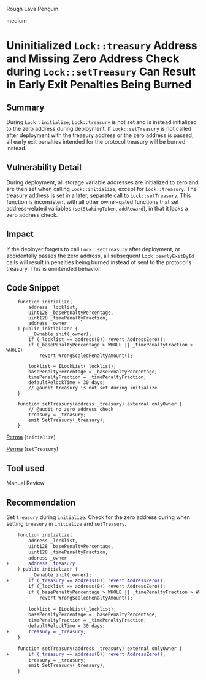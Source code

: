 Rough Lava Penguin

medium

# Uninitialized `Lock::treasury` Address and Missing Zero Address Check during `Lock::setTreasury` Can Result in Early Exit Penalties Being Burned

## Summary

During `Lock::initialize`, `Lock::treasury` is not set and is instead initialized to the zero address during deployment. If `Lock::setTreasury` is not called after deployment with the treasury address or the zero address is passed, all early exit penalties intended for the protocol treasury will be burned instead.

## Vulnerability Detail

During deployment, all storage variable addresses are initialized to zero and are then set when calling `Lock::initialize`, except for `Lock::treasury`. The treasury address is set in a later, separate call to `Lock::setTreasury`. This function is inconsistent with all other owner-gated functions that set address-related variables (`setStakingToken`, `addReward`), in that it lacks a zero address check.

## Impact

If the deployer forgets to call `Lock::setTreasury` after deployment, or accidentally passes the zero address, all subsequent `Lock::earlyExitById` calls will result in penalties being burned instead of sent to the protocol's treasury. This is unintended behavior.

## Code Snippet

```solidity
    function initialize(
        address _locklist,
        uint128 _basePenaltyPercentage,
        uint128 _timePenaltyFraction,
        address _owner
    ) public initializer {
        __Ownable_init(_owner);
        if (_locklist == address(0)) revert AddressZero();
        if (_basePenaltyPercentage > WHOLE || _timePenaltyFraction > WHOLE)
            revert WrongScaledPenaltyAmount();

        locklist = ILockList(_locklist);
        basePenaltyPercentage = _basePenaltyPercentage;
        timePenaltyFraction = _timePenaltyFraction;
        defaultRelockTime = 30 days;
        // @audit treasury is not set during initialize
    }
```

```solidity
    function setTreasury(address _treasury) external onlyOwner {
        // @audit no zero address check
        treasury = _treasury;
        emit SetTreasury(_treasury);
    }
```

[Perma](https://github.com/sherlock-audit/2024-05-gamma-staking/blob/703fd3604069489937037f20490ec8c492c0508e/StakingV2/src/Lock.sol#L76-L91) (`initialize`)

[Perma](https://github.com/sherlock-audit/2024-05-gamma-staking/blob/703fd3604069489937037f20490ec8c492c0508e/StakingV2/src/Lock.sol#L163-L166) (`setTreasury`)

## Tool used

Manual Review

## Recommendation

Set `treasury` during `initialize`. Check for the zero address during when setting `treasury` in `initialize` and `setTreasury`.

```diff
    function initialize(
        address _locklist,
        uint128 _basePenaltyPercentage,
        uint128 _timePenaltyFraction,
        address _owner
+       address _treasury
    ) public initializer {
        __Ownable_init(_owner);
+       if (_treasury == address(0)) revert AddressZero();
        if (_locklist == address(0)) revert AddressZero();
        if (_basePenaltyPercentage > WHOLE || _timePenaltyFraction > WHOLE)
            revert WrongScaledPenaltyAmount();

        locklist = ILockList(_locklist);
        basePenaltyPercentage = _basePenaltyPercentage;
        timePenaltyFraction = _timePenaltyFraction;
        defaultRelockTime = 30 days;
+       treasury = _treasury;
    }
```

```diff
    function setTreasury(address _treasury) external onlyOwner {
+       if (_treasury == address(0)) revert AddressZero();
        treasury = _treasury;
        emit SetTreasury(_treasury);
    }
```